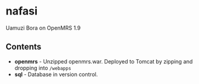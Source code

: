 nafasi
======

Uamuzi Bora on OpenMRS 1.9

Contents
--------

 * **openmrs** - Unzipped openmrs.war. Deployed to Tomcat by zipping and dropping into `/webapps`
 * **sql** - Database in version control.
